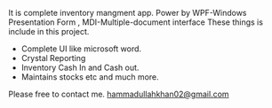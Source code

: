 It is complete inventory mangment app. Power by WPF-Windows Presentation Form , MDI-Multiple-document interface
These things is include in this project.
- Complete UI like microsoft word.
- Crystal Reporting 
- Inventory Cash In and Cash out. 
- Maintains stocks etc and much more.

Please free to contact me. hammadullahkhan02@gmail.com
